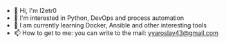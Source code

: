 - 👋 Hi, I'm I2etr0
- 👀 I'm interested in Python, DevOps and process automation
- 🌱 I am currently learning Docker, Ansible and other interesting tools
- 📫 How to get to me: you can write to the mail: yyaroslav43@gmail.сom
